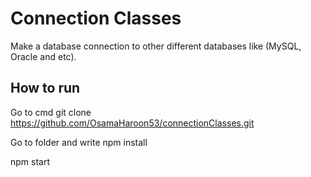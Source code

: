 # Connection Classes
Make a database connection to other different databases like (MySQL, Oracle and etc).

## How to run
Go to cmd
git clone https://github.com/OsamaHaroon53/connectionClasses.git

Go to folder and write
npm install

npm start